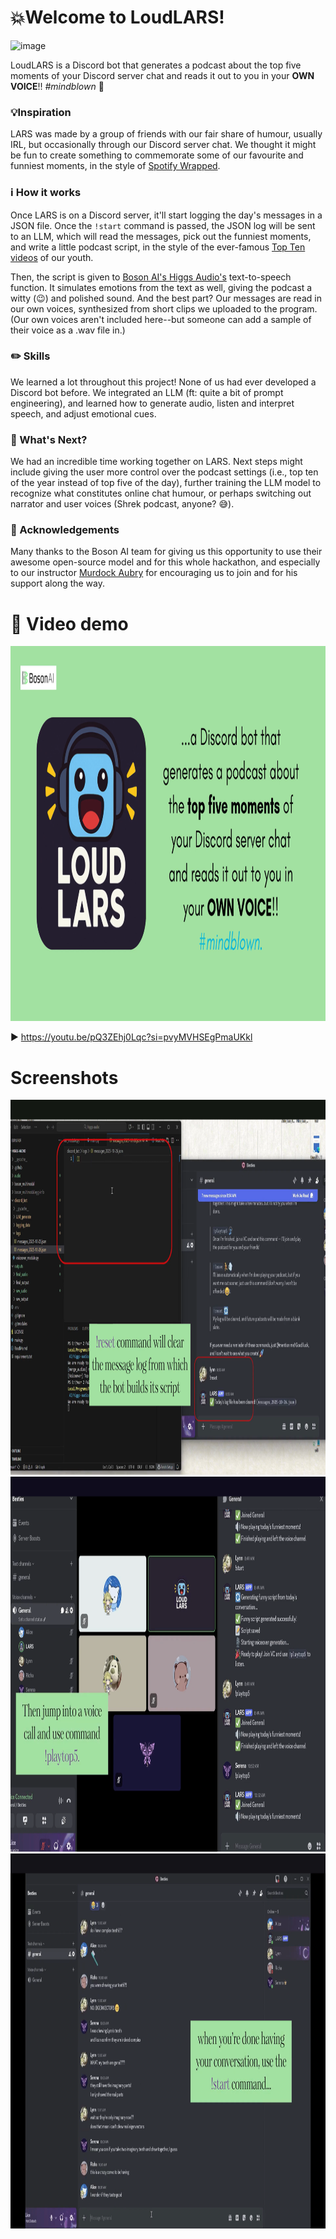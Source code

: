 # 💥Welcome to LoudLARS! 
<img width="256" height="256" alt="image" src="https://github.com/user-attachments/assets/ace570cc-a442-45ae-bc72-db05e8c272e0" />

LoudLARS is a Discord bot that generates a podcast about the top five moments of your Discord server chat and reads it out to you in your **OWN VOICE**!! _#mindblown_ 🤯

### 💡Inspiration
LARS was made by a group of friends with our fair share of humour, usually IRL, but occasionally through our Discord server chat. We thought it might be fun to create something to commemorate some of our favourite and funniest moments, in the style of [Spotify Wrapped](https://www.spotify.com/us/wrapped/).

### ℹ️ How it works
Once LARS is on a Discord server, it'll start logging the day's messages in a JSON file. Once the ``!start`` command is passed, the JSON log will be sent to an LLM, which will read the messages, pick out the funniest moments, and write a little podcast script, in the style of the ever-famous [Top Ten videos](https://youtu.be/MAfIvBgChjQ?si=BHD_1n95lZDMAoMz) of our youth. 

Then, the script is given to [Boson AI's Higgs Audio's](https://github.com/boson-ai/higgs-audio) text-to-speech function. It simulates emotions from the text as well, giving the podcast a witty (😉) and polished sound. And the best part? Our messages are read in our own voices, synthesized from short clips we uploaded to the program. (Our own voices aren't included here--but someone can add a sample of their voice as a .wav file in.)

### ✏️ Skills
We learned a lot throughout this project! None of us had ever developed a Discord bot before. We integrated an LLM (ft: quite a bit of prompt engineering), and learned how to generate audio, listen and interpret speech, and adjust emotional cues.

### 🤔 What's Next?
We had an incredible time working together on LARS. Next steps might include giving the user more control over the podcast settings (i.e., top ten of the year instead of top five of the day), further training the LLM model to recognize what constitutes online chat humour, or perhaps switching out narrator and user voices (Shrek podcast, anyone? 😅). 

### 🙏 Acknowledgements
Many thanks to the Boson AI team for giving us this opportunity to use their awesome open-source model and for this whole hackathon, and especially to our instructor [Murdock Aubry](https://murdockaubry.com/) for encouraging us to join and for his support along the way.

# 🔗 Video demo
<a href="https://youtu.be/pQ3ZEhj0Lqc?si=pvyMVHSEgPmaUKkl" title="video text"><img width="750" height="600" src="images/thumbnail.png"></a>

▶️ https://youtu.be/pQ3ZEhj0Lqc?si=pvyMVHSEgPmaUKkl

# Screenshots
<img width="750" height="600" alt="image" src="images/1.png" />
<img width="750" height="600" alt="image" src="images/2.png" />
<img width="750" height="600" alt="image" src="images/3.png" />


